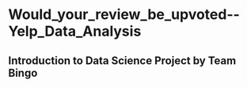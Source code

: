 # Would_your_review_be_upvoted--Yelp_Data_Analysis
## Introduction to Data Science Project by Team Bingo
